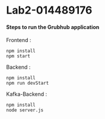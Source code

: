 # Lab2-014489176

#### Steps to run the Grubhub application

Frontend : 

```
npm install
npm start
```

Backend : 

```
npm install
npm run devStart
```

Kafka-Backend : 

```
npm install
node server.js
```



